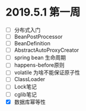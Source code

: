 
# 2019.5.1 第一周
- [ ]  分布式入门 
- [ ]  BeanPostProcessor
- [ ]  BeanDefinition
- [ ]  AbstractAutoProxyCreator
- [ ]  spring bean 生命周期
- [ ]  happens-before原则
- [ ]  volatile 为啥不能保证原子性
- [ ]  ClassLoader 
- [ ]  Lock笔记
- [ ]  cglib笔记
- [x]  数据库幂等性

